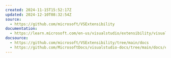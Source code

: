 ```yaml
---
created: 2024-11-15T15:52:17Z
updated: 2024-12-10T08:32:54Z
source:
  - https://github.com/microsoft/VSExtensibility
documentation:
  - https://learn.microsoft.com/en-us/visualstudio/extensibility/visualstudio.extensibility/
docsource:
  - https://github.com/microsoft/VSExtensibility/tree/main/docs
  - https://github.com/MicrosoftDocs/visualstudio-docs/tree/main/docs/extensibility/visualstudio.extensibility
---
```

